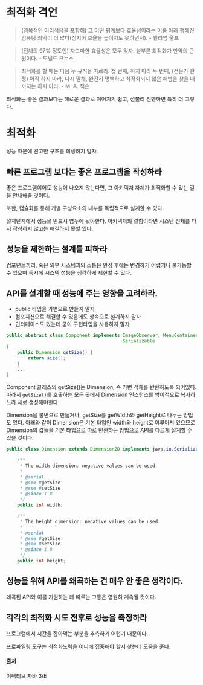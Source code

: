 # 최적화 격언

> (맹목적인 어리석음을 포함해) 그 어떤 핑계보다 효율성이라는 이름 아래 행해진 컴퓨팅 죄악이 더 많다(심지어 효율을 높이지도 못하면서). - 윌리엄 울프

> (전체의 97% 정도인) 자그마한 효율성은 모두 잊자. 섣부른 최적화가 만악의 근원이다. - 도널드 크누스

> 최적화를 할 때는 다음 두 규칙을 따르라. 
첫 번째, 하지 마라
두 번째, (전문가 한정) 아직 하지 마라, 다시 말해, 완전히 명백하고 최적화되지 않은 해법을 찾을 때까지는 하지 마라. - M. A. 잭슨

최적화는 좋은 결과보다는 해로운 결과로 이어지기 쉽고, 섣불리 진행하면 특히 더 그렇다. 

# 최적화
성능 때문에 견고한 구조를 희생하지 말자. 
## 빠른 프로그램 보다는 좋은 프로그램을 작성하라

좋은 프로그램이어도 성능이 나오지 않는다면, 그 아키텍처 자체가 최적화할 수 있는 길을 안내해줄 것이다. 

또한, 캡슐화를 통해 개별 구성요소의 내부를 독립적으로 설계할 수 있다. 

설계단계에서 성능을 반드시 염두에 둬야한다. 아키텍처의 결함이라면 시스템 전체를 다시 작성하지 않고는 해결하지 못할 있다. 

## 성능을 제한하는 설계를 피하라

컴포넌트끼리, 혹은 외부 시스템과의 소통은 완성 후에는 변경하기 어렵거나 불가능할 수 있으며 동시에 시스템 성능을 심각하게 제한할 수 있다. 


## API를 설계할 때 성능에 주는 영향을 고려하라. 
- public 타입을 가변으로 만들지 말자
- 컴포지션으로 해결할 수 있음에도 상속으로 설계하지 말자
- 인터페이스도 있는데 굳이 구현타입을 사용하지 말자

```java
public abstract class Component implements ImageObserver, MenuContainer,
                                           Serializable
{
    public Dimension getSize() {
        return size();
    }
    ...
}
```
Component 클래스의 getSize()는 Dimension, 즉 가변 객체를 반환하도록 되어있다. 따라서 `getSize()`를 호출하는 모든 곳에서 Dimension 인스턴스를 방어적으로 복사하느라 새로 생성해야한다. 

Dimension을 불변으로 만들거나, getSize를 getWidth와 getHeight로 나누는 방법도 있다. 아래와 같이 Dimension은 기본 타입인 width와 height로 이루어져 있으므로 Dimension의 값들을 기본 타입으로 따로 반환하는 방법으로 API를 다르게 설계할 수 있을 것이다. 

```java
public class Dimension extends Dimension2D implements java.io.Serializable {

    /**
     * The width dimension; negative values can be used.
     *
     * @serial
     * @see #getSize
     * @see #setSize
     * @since 1.0
     */
    public int width;

    /**
     * The height dimension; negative values can be used.
     *
     * @serial
     * @see #getSize
     * @see #setSize
     * @since 1.0
     */
    public int height;
```

## 성능을 위해 API를 왜곡하는 건 매우 안 좋은 생각이다. 

왜곡된 API와 이를 지원하는 데 따르는 고통은 영원히 계속될 것이다. 

## 각각의 최적화 시도 전후로 성능을 측정하라

프로그램에서 시간을 잡아먹는 부분을 추측하기 어렵기 때문이다. 

프로파일링 도구는 최적화노력을 어디에 집중해야 할지 찾는데 도움을 준다. 

#### 출처

이펙티브 자바 3/E
